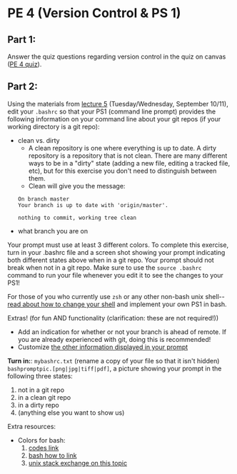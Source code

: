 PE 4 (Version Control & PS 1)
==============

Part 1:  
------

Answer the quiz questions regarding version control in the quiz on canvas ([PE 4 quiz](https://canvas.colorado.edu/courses/51530/assignments/548512?module_item_id=1532730)).

Part 2:
------
Using the materials from [lecture 5](../lectures/5_coding_bash/bashrc_starter) (Tuesday/Wednesday, September 10/11), edit your `.bashrc` so that your PS1 (command line prompt) provides the following information on your command line about your git repos (if your working directory is a git repo):
- clean vs. dirty
   - A clean repository is one where everything is up to date. A dirty repository is a repository that is not clean. There are many different ways to be in a "dirty" state (adding a new file, editing a tracked file, etc), but for this exercise you don't need to distinguish between them.
   - Clean will give you the message: 
    ```
    On branch master
    Your branch is up to date with 'origin/master'.

    nothing to commit, working tree clean
    ```
- what branch you are on

Your prompt must use at least 3 different colors. To complete this exercise, turn in your .bashrc file and a screen shot showing your prompt indicating both different states above when in a git repo. Your prompt should not break when not in a git repo. Make sure to use the `source .bashrc` command to run your file whenever you edit it to see the changes to your PS1!

For those of you who currently use `zsh` or any other non-bash unix shell--[read about how to change your shell](http://www.peachpit.com/articles/article.aspx?p=659655&seqNum=3) and implement your own PS1 in bash.

Extras! (for fun AND functionality (clarification: these are not required!))
- Add an indication for whether or not your branch is ahead of remote. If you are already experienced with git, doing this is recommended!
- Customize [the other information displayed in your prompt](https://ss64.com/bash/syntax-prompt.html)

__Turn in:__:
`mybashrc.txt` (rename a copy of your file so that it isn't hidden)      
`bashpromptpic.[png|jpg|tiff|pdf]`, a picture showing your prompt in the following three states:  
1. not in a git repo
2. in a clean git repo
3. in a dirty repo
4. (anything else you want to show us)

Extra resources:
- Colors for bash:
    1. [codes link](https://misc.flogisoft.com/bash/tip_colors_and_formatting)
    2. [bash how to link](http://tldp.org/HOWTO/Bash-Prompt-HOWTO/x329.html)
    3. [unix stack exchange on this topic](https://unix.stackexchange.com/questions/124407/what-color-codes-can-i-use-in-my-ps1-prompt)
